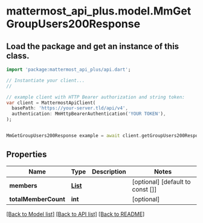 # mattermost_api_plus.model.MmGetGroupUsers200Response

## Load the package and get an instance of this class.
```dart
import 'package:mattermost_api_plus/api.dart';

// Instantiate your client...
//

// example client with HTTP Bearer authorization and string token:
var client = MattermostApiClient(
  basePath: 'https://your-server.tld/api/v4',
  authentication: MmHttpBearerAuthentication('YOUR TOKEN'),
);


MmGetGroupUsers200Response example = await client.getGroupUsers200Response.FUNCTION_THAT_RETURNS_THIS_CLASS();

```

## Properties
Name | Type | Description | Notes
------------ | ------------- | ------------- | -------------
**members** | [**List<MmUser>**](MmUser.md) |  | [optional] [default to const []]
**totalMemberCount** | **int** |  | [optional] 

[[Back to Model list]](../GENERATED_README.md#documentation-for-models) [[Back to API list]](../GENERATED_README.md#documentation-for-api-endpoints) [[Back to README]](../GENERATED_README.md)


